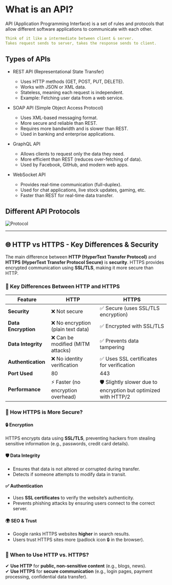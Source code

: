 # What is an API?

API (Application Programming Interface) is a set of rules and protocols that allow different software applications to communicate with each other. 
```yaml
Think of it like a intermediate between client & server.
Takes request sends to server, takes the response sends to client.
```

## Types of APIs

- REST API (Representational State Transfer)
  - Uses HTTP methods (GET, POST, PUT, DELETE).
  - Works with JSON or XML data.
  - Stateless, meaning each request is independent.
  - Example: Fetching user data from a web service.
    
- SOAP API (Simple Object Access Protocol)

  - Uses XML-based messaging format.
  - More secure and reliable than REST.
  - Requires more bandwidth and is slower than REST.
  - Used in banking and enterprise applications.

- GraphQL API

  - Allows clients to request only the data they need.
  - More efficient than REST (reduces over-fetching of data).
  - Used by Facebook, GitHub, and modern web apps.

- WebSocket API

  - Provides real-time communication (full-duplex).
  - Used for chat applications, live stock updates, gaming, etc.
  - Faster than REST for real-time data transfer.

## Different API Protocols

![Protocol](https://github.com/user-attachments/assets/e0091b70-d47e-465e-beb4-4fb67871da57)

---------------------------------------------------------------------------------------------------------

## 🌐 HTTP vs HTTPS - Key Differences & Security

The main difference between **HTTP (HyperText Transfer Protocol)** and **HTTPS (HyperText Transfer Protocol Secure)** is **security**. HTTPS provides encrypted communication using **SSL/TLS**, making it more secure than HTTP.


### 🔹 Key Differences Between HTTP and HTTPS

| Feature          | HTTP  | HTTPS  |
|-----------------|------|--------|
| **Security**    | ❌ Not secure | ✅ Secure (uses SSL/TLS encryption) |
| **Data Encryption** | ❌ No encryption (plain text data) | ✅ Encrypted with SSL/TLS |
| **Data Integrity** | ❌ Can be modified (MITM attacks) | ✅ Prevents data tampering |
| **Authentication** | ❌ No identity verification | ✅ Uses SSL certificates for verification |
| **Port Used** | 80 | 443 |
| **Performance** | ⚡ Faster (no encryption overhead) | 🛡 Slightly slower due to encryption but optimized with HTTP/2 |


### 🔹 How HTTPS is More Secure?

#### 🔒 **Encryption**  
HTTPS encrypts data using **SSL/TLS**, preventing hackers from stealing sensitive information (e.g., passwords, credit card details).  

#### 🛡 **Data Integrity**  
- Ensures that data is not altered or corrupted during transfer.  
- Detects if someone attempts to modify data in transit.  

#### ✅ **Authentication**  
- Uses **SSL certificates** to verify the website’s authenticity.  
- Prevents phishing attacks by ensuring users connect to the correct server.  

#### 🌍 **SEO & Trust**  
- Google ranks HTTPS websites **higher** in search results.  
- Users trust HTTPS sites more (padlock icon 🔒 in the browser).  


### 🔹 When to Use HTTP vs. HTTPS?

✔ **Use HTTP** for **public, non-sensitive content** (e.g., blogs, news).  
✔ **Use HTTPS** for **secure communication** (e.g., login pages, payment processing, confidential data transfer).  

